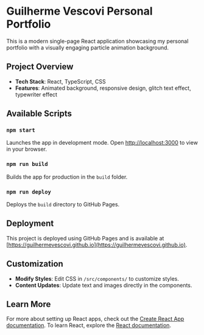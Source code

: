 # Guilherme Vescovi Personal Portfolio

This is a modern single-page React application showcasing my personal portfolio with a visually engaging particle animation background.

## Project Overview

- **Tech Stack**: React, TypeScript, CSS
- **Features**: Animated background, responsive design, glitch text effect, typewriter effect

## Available Scripts

### `npm start`

Launches the app in development mode. Open [http://localhost:3000](http://localhost:3000) to view in your browser.

### `npm run build`

Builds the app for production in the `build` folder.

### `npm run deploy`

Deploys the `build` directory to GitHub Pages.

## Deployment

This project is deployed using GitHub Pages and is available at [https://guilhermevescovi.github.io](https://guilhermevescovi.github.io).

## Customization

- **Modify Styles**: Edit CSS in `/src/components/` to customize styles.
- **Content Updates**: Update text and images directly in the components.

## Learn More

For more about setting up React apps, check out the [Create React App documentation](https://facebook.github.io/create-react-app/docs/getting-started). To learn React, explore the [React documentation](https://reactjs.org/).
